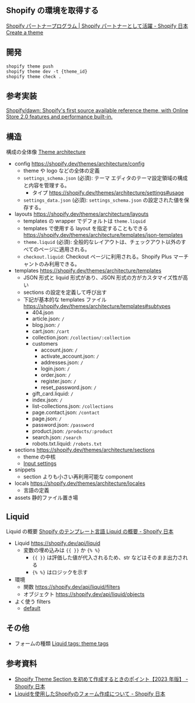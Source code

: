 ## Shopify の環境を取得する

[Shopify パートナープログラム | Shopify パートナーとして活躍 - Shopify 日本](https://www.shopify.com/jp/partners)
[Create a theme](https://shopify.dev/themes/getting-started/create)

## 開発

```
shopify theme push
shopify theme dev -t {theme_id}
shopify theme check .
```

## 参考実装

[Shopify/dawn: Shopify's first source available reference theme, with Online Store 2.0 features and performance built-in.](https://github.com/Shopify/dawn)

## 構造

構成の全体像 [Theme architecture](https://shopify.dev/themes/architecture)

-   config https://shopify.dev/themes/architecture/config
    -   theme や logo などの全体の定義
    -   `settings_schema.json` (必須): テーマ エディタのテーマ設定領域の構成と内容を管理する。
        -   タイプ https://shopify.dev/themes/architecture/settings#usage
    -   `settings_data.json` (必須): `settings_schema.json` の設定された値を保存する。
-   layouts https://shopify.dev/themes/architecture/layouts
    -   templates の wrapper でデフォルトは `theme.liquid`
    -   templates で使用する layout を指定することもできる https://shopify.dev/themes/architecture/templates/json-templates
    -   `theme.liquid` (必須): 全般的なレイアウトは、チェックアウト以外のすべてのページに適用される。
    -   `checkout.liquid`: Checkout ページに利用される。Shopify Plus マーチャントのみ利用できる。
-   templates https://shopify.dev/themes/architecture/templates
    -   JSON 形式と liquid 形式があり、JSON 形式の方がカスタマイズ性が高い
    -   sections の設定を定義して呼び出す
    -   下記が基本的な templates ファイル https://shopify.dev/themes/architecture/templates#subtypes
        -   404.json
        -   article.json: `/`
        -   blog.json: `/`
        -   cart.json: `/cart`
        -   collection.json: `/collection/:collection`
        -   customers
            -   account.json: `/`
            -   activate_account.json: `/`
            -   addresses.json: `/`
            -   login.json: `/`
            -   order.json: `/`
            -   register.json: `/`
            -   reset_password.json: `/`
        -   gift_card.liquid: `/`
        -   index.json: `/`
        -   list-collections.json: `/collections`
        -   page.contact.json: `/contact`
        -   page.json: `/`
        -   password.json: `/password`
        -   product.json: `/products/:product`
        -   search.json: `/search`
        -   robots.txt.liquid: `/robots.txt`
-   sections https://shopify.dev/themes/architecture/sections
    -   theme の中核
    -   [Input settings](https://shopify.dev/docs/themes/architecture/settings/input-settings)
-   snippets
    -   section よりも小さい再利用可能な component
-   locals https://shopify.dev/themes/architecture/locales
    -   言語の定義
-   assets 静的ファイル置き場

## Liquid

Liquid の概要 [Shopify のテンプレート言語 Liquid の概要 - Shopify 日本](https://www.shopify.com/jp/blog/partner-shopify-template-language-liquid-overview)

-   Liquid https://shopify.dev/api/liquid
    -   変数の埋め込みは `{{ }}` か `{% %}`
        -   `{{ }}` は評価した値が代入されるため、str などはそのまま出力される
        -   `{% %}` はロジックを示す
-   環境
    -   関数 https://shopify.dev/api/liquid/filters
    -   オブジェクト https://shopify.dev/api/liquid/objects
-   よく使う filters
    -   [default](https://shopify.github.io/liquid/filters/default/)

## その他

-   フォームの種類 [Liquid tags: theme tags](https://shopify.dev/docs/api/liquid/tags/theme-tags#form)


## 参考資料

- [Shopify Theme Section を初めて作成するときのポイント【2023 年版】 - Shopify 日本](https://www.shopify.com/jp/blog/partner-how-to-create-your-first-shopify-theme-section)
- [Liquidを使用したShopifyのフォーム作成について - Shopify 日本](https://www.shopify.com/jp/blog/partner-liquid-form)
